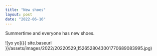 ```yaml
---
title: "New shoes"
layout: post
date: "2022-06-16"
---
```


Summertime and everyone has new shoes.

![yo yo]({{ site.baseurl }}/assets/images/2022/20220529_1526528043001770689083995.jpg)
